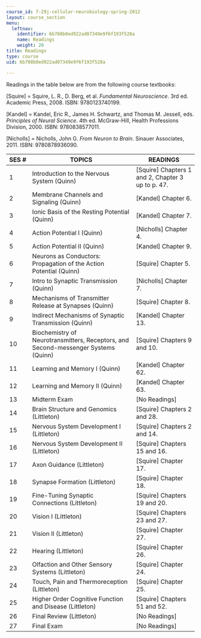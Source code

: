 ```yaml
---
course_id: 7-29j-cellular-neurobiology-spring-2012
layout: course_section
menu:
  leftnav:
    identifier: 6b708b0ed922ad07349e9f6f193f528a
    name: Readings
    weight: 20
title: Readings
type: course
uid: 6b708b0ed922ad07349e9f6f193f528a

---
```


Readings in the table below are from the following course textbooks:

\[Squire\] = Squire, L. R., D. Berg, et al. _Fundamental Neuroscience_. 3rd ed. Academic Press, 2008. ISBN: 9780123740199.

\[Kandel\] = Kandel, Eric R., James H. Schwartz, and Thomas M. Jessell, eds. _Principles of Neural Science_. 4th ed. McGraw-Hill, Health Professions Division, 2000. ISBN: 9780838577011.

\[Nicholls\] = Nicholls, John G. _From Neuron to Brain_. Sinauer Associates, 2011. ISBN: 9780878936090.

| SES # | TOPICS | READINGS |
| --- | --- | --- |
| 1 | Introduction to the Nervous System (Quinn) | \[Squire\] Chapters 1 and 2, Chapter 3 up to p. 47. |
| 2 | Membrane Channels and Signaling (Quinn) | \[Kandel\] Chapter 6. |
| 3 | Ionic Basis of the Resting Potential (Quinn) | \[Kandel\] Chapter 7. |
| 4 | Action Potential I (Quinn) | \[Nicholls\] Chapter 4. |
| 5 | Action Potential II (Quinn) | \[Kandel\] Chapter 9. |
| 6 | Neurons as Conductors: Propagation of the Action Potential (Quinn) | \[Squire\] Chapter 5. |
| 7 | Intro to Synaptic Transmission (Quinn) | \[Nicholls\] Chapter 7. |
| 8 | Mechanisms of Transmitter Release at Synapses (Quinn) | \[Squire\] Chapter 8. |
| 9 | Indirect Mechanisms of Synaptic Transmission (Quinn) | \[Kandel\] Chapter 13. |
| 10 | Biochemistry of Neurotransmitters, Receptors, and Second-messenger Systems (Quinn) | \[Squire\] Chapters 9 and 10. |
| 11 | Learning and Memory I (Quinn) | \[Kandel\] Chapter 62. |
| 12 | Learning and Memory II (Quinn) | \[Kandel\] Chapter 63. |
| 13 | Midterm Exam | \[No Readings\] |
| 14 | Brain Structure and Genomics (Littleton) | \[Squire\] Chapters 2 and 28. |
| 15 | Nervous System Development I (Littleton) | \[Squire\] Chapters 2 and 14. |
| 16 | Nervous System Development II (Littleton) | \[Squire\] Chapters 15 and 16. |
| 17 | Axon Guidance (Littleton) | \[Squire\] Chapter 17. |
| 18 | Synapse Formation (Littleton) | \[Squire\] Chapter 18. |
| 19 | Fine-Tuning Synaptic Connections (Littleton) | \[Squire\] Chapters 19 and 20. |
| 20 | Vision I (Littleton) | \[Squire\] Chapters 23 and 27. |
| 21 | Vision II (Littleton) | \[Squire\] Chapter 27. |
| 22 | Hearing (Littleton) | \[Squire\] Chapter 26. |
| 23 | Olfaction and Other Sensory Systems (Littleton) | \[Squire\] Chapter 24. |
| 24 | Touch, Pain and Thermoreception (Littleton) | \[Squire\] Chapter 25. |
| 25 | Higher Order Cognitive Function and Disease (Littleton) | \[Squire\] Chapters 51 and 52. |
| 26 | Final Review (Littleton) | \[No Readings\] |
| 27 | Final Exam | \[No Readings\]